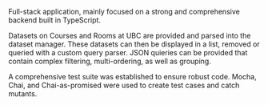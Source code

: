 Full-stack application, mainly focused on a strong and comprehensive backend built in TypeScript.

Datasets on Courses and Rooms at UBC are provided and parsed into the dataset manager. These datasets can then be displayed in a list, removed or queried with a custom query parser. JSON quieries can be provided that contain complex filtering, multi-ordering, as well as grouping.

A comprehensive test suite was established to ensure robust code. Mocha, Chai, and Chai-as-promised were used to create test cases and catch mutants.
